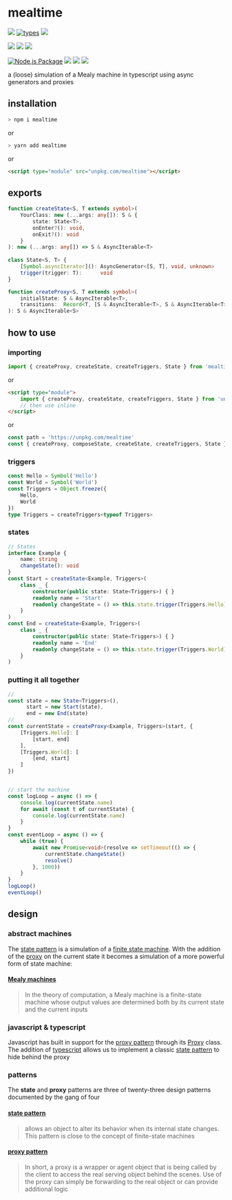 # mealtime
[![](https://badgen.net/badge/license/MIT/blue)](#) [![types](https://badgen.net/npm/types/tslib?icon=typescript)](#) [![](https://badgen.net/github/tag/domrally/mealtime?icon=git&label)](#)

[![](https://badgen.net/codeclimate/loc/domrally/mealtime?icon=codeclimate&label=lines)](#) [![](https://badgen.net/packagephobia/install/mealtime?icon=packagephobia&label=size)](#) [![](https://badgen.net/npm/dw/mealtime?icon=npm&label)](#)

[![Node.js Package](https://github.com/domrally/mealtime/actions/workflows/npm-publish.yml/badge.svg)](https://github.com/domrally/mealtime/actions/workflows/npm-publish.yml) [![](https://badgen.net/codeclimate/tech-debt/domrally/mealtime?icon=codeclimate)](#)  [![](https://badgen.net/codeclimate/maintainability/domrally/mealtime?icon=codeclimate)](#) [![](https://badgen.net/snyk/domrally/mealtime)](#) 

a (loose) simulation of a Mealy machine in typescript using async generators and proxies

## installation
```bash
> npm i mealtime
```
or 
```bash
> yarn add mealtime
```
or 
```html
<script type="module" src="unpkg.com/mealtime"></script>
```

## exports
```typescript
function createState<S, T extends symbol>(
    YourClass: new (...args: any[]): S & { 
        state: State<T>, 
        onEnter?(): void, 
        onExit?(): void 
    }
): new (...args: any[]) => S & AsyncIterable<T>
    
class State<S, T> {
    [Symbol.asyncIterator](): AsyncGenerator<[S, T], void, unknown>
    trigger(trigger: T):      void
}

function createProxy<S, T extends symbol>(
    initialState: S & AsyncIterable<T>, 
    transitions:  Record<T, [S & AsyncIterable<T>, S & AsyncIterable<T>][]>
): S & AsyncIterable<S>
```

## how to use

### importing
```typescript
import { createProxy, createState, createTriggers, State } from 'mealtime'
```
or
```html
<script type="module">
    import { createProxy, createState, createTriggers, State } from 'unpkg.com/mealtime'	
    // then use inline
</script>
```
or
```typescript
const path = 'https://unpkg.com/mealtime'
const { createProxy, composeState, createState, createTriggers, State } = await import(path)
```
### triggers
```typescript
const Hello = Symbol('Hello')
const World = Symbol('World')
const Triggers = Object.freeze({
    Hello,
    World
})
type Triggers = createTriggers<typeof Triggers>
```
### states
```typescript
// States
interface Example {
    name: string
    changeState(): void
}
const Start = createState<Example, Triggers>(
    class _ {
        constructor(public state: State<Triggers>) { }
        readonly name = 'Start'
        readonly changeState = () => this.state.trigger(Triggers.Hello)
    }
)
const End = createState<Example, Triggers>(
    class _ {
        constructor(public state: State<Triggers>) { }
        readonly name = 'End'
        readonly changeState = () => this.state.trigger(Triggers.World)
    }
)
```
### putting it all together
```typescript
// 
const state = new State<Triggers>(),
      start = new Start(state),
      end = new End(state)
// 
const currentState = createProxy<Example, Triggers>(start, {
    [Triggers.Hello]: [
        [start, end]
    ],
    [Triggers.World]: [
        [end, start]
    ]
})


// start the machine
const logLoop = async () => {
    console.log(currentState.name)
    for await (const t of currentState) {
        console.log(currentState.name)
    }
}
const eventLoop = async () => {
    while (true) {
        await new Promise<void>(resolve => setTimeout(() => {
            currentState.changeState()
            resolve()
        }, 1000))
    }
}
logLoop()
eventLoop()
```

## design

### abstract machines
The [state pattern](https://en.wikipedia.org/wiki/State_pattern) is a simulation of a [finite state machine](https://en.wikipedia.org/wiki/Finite-state_machine#Transducers). With the addition of the [proxy](https://developer.mozilla.org/en-US/docs/Web/JavaScript/Reference/Global_Objects/Proxy) on the current state it becomes a simulation of a more powerful form of state machine:

#### [Mealy machines](https://en.wikipedia.org/wiki/Mealy_machine)
> In the theory of computation, 
> a Mealy machine is a finite-state machine 
> whose output values are determined both by 
> its current state and the current inputs


### javascript & typescript
Javascript has built in support for the [proxy pattern](https://en.wikipedia.org/wiki/Proxy_pattern) through its [Proxy](https://developer.mozilla.org/en-US/docs/Web/JavaScript/Reference/Global_Objects/Proxy) class. The addition of [typescript](https://www.typescriptlang.org/) allows us to implement a classic [state pattern](https://en.wikipedia.org/wiki/State_pattern) to hide behind the proxy


### patterns
The **state** and **proxy** patterns 
are three of twenty-three design patterns documented 
by the gang of four

#### [state pattern](https://en.wikipedia.org/wiki/State_pattern)
> allows an object to alter its behavior 
> when its internal state changes.
> This pattern is close to
> the concept of finite-state machines

#### [proxy pattern](https://en.wikipedia.org/wiki/Proxy_pattern)
> In short, a proxy is a wrapper or agent object 
> that is being called by the client 
> to access the real serving object behind the scenes.
> Use of the proxy can simply be forwarding to the real object
> or can provide additional logic
